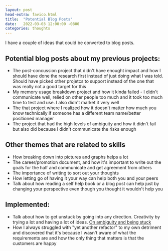 ```yaml
---
layout: post
head-extra: favico.html
title:  "Potential Blog Posts"
date:   2022-03-03 12:00:00 -0800
categories: thoughts
---
```

I have a couple of ideas that could be converted to blog posts.

## Potential blog posts about my previous projects:
- The post-concussion project that didn't have enought impact and how I should have done the research first instead of just doing what I was told.
 Should have picked other projetcs to support instead of the one that was really not a good target for this
- My memory usage breakdown project and how it kinda failed - I didn't communicate well, relied on other people too much and it took too much time to test and use. I also didn't market it very well
- The that project where I realized how it doesn't matter how much you know technically if someone has a different team name/better positioned manager
- The project that had the high levels of ambiguity and how it didn't fail but also did because I didn't communicate the risks enough

## Other themes that are related to skills
- How breaking down into pictures and graphs helps a lot
- The career/promotion document, and how it's important to write out the goals for the half and communicate and get agreement from others
- The importance of writing to sort out your thoughts
- How letting go of having it your way can help both you and your peers
- Talk about how reading a self help book or a blog post can help just by changing your perspective even though you thought it wouldn't help you

## Implemented:
- Talk about how to get unstuck by going into any direction. Creativity by trying a lot and having a lot of ideas. [On ambiguity and being stuck](/thoughts/2022/02/27/creativity.html)
- How I always struggled with "yet another refactor" to my own detriment and discovered that it's because I wasn't aware of what the requirements are and how the only thing that matters is that the customers are happy
